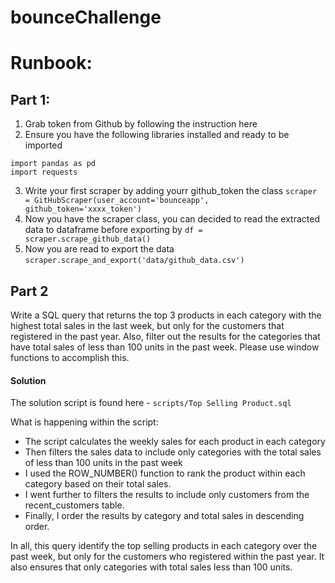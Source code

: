 # bounceChallenge

# Runbook:
## Part 1:

1. Grab token from Github by following the instruction here
2. Ensure you have the following libraries installed and ready to be imported

```
import pandas as pd
import requests
```
3. Write your first scraper by adding yourr github_token the class  `scraper = GitHubScraper(user_account='bounceapp', github_token='xxxx_token')`
4. Now you have the scraper class, you can decided to read the extracted data to dataframe before exporting by `df = scraper.scrape_github_data()`
5. Now you are read to export the data `scraper.scrape_and_export('data/github_data.csv')`

## Part 2

Write a SQL query that returns the top 3 products in each category with the highest total sales in the last week, but only for the customers that registered in the past year. Also, filter out the results for the categories that have total sales of less than 100 units in the past week. Please use window functions to accomplish this.

#### Solution

The solution script is found here - `scripts/Top Selling Product.sql`

What is happening within the script:
- The script calculates the weekly sales for each product in each category
- Then filters the sales data to include only categories with the total sales of less than 100 units in the past week
- I used the ROW_NUMBER() function to rank the product within each category based on their total sales.
- I went further to filters the results to include only customers from the recent_customers table.
- Finally, I order the results by category and total sales in descending order.

In all, this query identify the top selling products in each category over the past week, but only for the customers who registered within the past year. It also ensures that only categories with total sales less than 100 units.